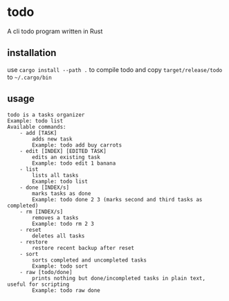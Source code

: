 # todo

A cli todo program written in Rust

## installation

use `cargo install --path .` to compile todo and copy `target/release/todo` to `~/.cargo/bin`

## usage

```Usage: todo [COMMAND] [ARGUMENTS]
todo is a tasks organizer
Example: todo list
Available commands:
    - add [TASK]
        adds new task
        Example: todo add buy carrots
    - edit [INDEX] [EDITED TASK]
        edits an existing task
        Example: todo edit 1 banana
    - list
        lists all tasks
        Example: todo list
    - done [INDEX/s]
        marks tasks as done
        Example: todo done 2 3 (marks second and third tasks as completed)
    - rm [INDEX/s]
        removes a tasks
        Example: todo rm 2 3
    - reset
        deletes all tasks
    - restore
        restore recent backup after reset
    - sort
        sorts completed and uncompleted tasks
        Example: todo sort
    - raw [todo/done]
        prints nothing but done/incompleted tasks in plain text, useful for scripting
        Example: todo raw done
```
